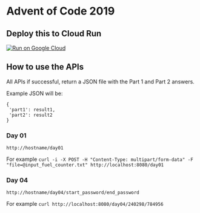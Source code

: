 # Advent of Code 2019

## Deploy this to Cloud Run
[![Run on Google Cloud](https://deploy.cloud.run/button.svg)](https://deploy.cloud.run?dir=src)

## How to use the APIs

All APIs if successful, return a JSON file with the Part 1 and Part 2 answers.

Example JSON will be:
```
{ 
 'part1': result1,
 'part2': result2
}
```

### Day 01
`http://hostname/day01`

For example `curl -i -X POST -H "Content-Type: multipart/form-data" -F "file=@input_fuel_counter.txt" http://localhost:8080/day01`

### Day 04
`http://hostname/day04/start_password/end_password`

For example `curl http://localhost:8080/day04/240298/784956`
